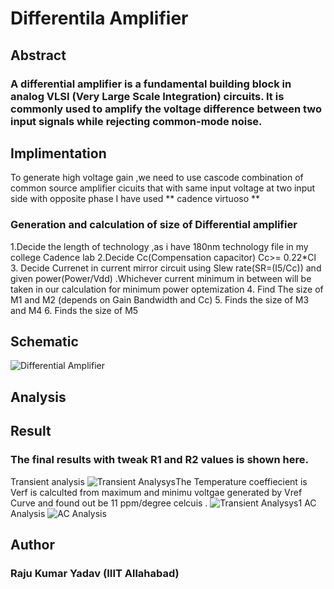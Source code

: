 # Differentila Amplifier
## Abstract 
### A differential amplifier is a fundamental building block in analog VLSI (Very Large Scale Integration) circuits. It is commonly used to amplify the voltage difference between two input signals while rejecting common-mode noise.
## Implimentation 
 To  generate high voltage gain ,we need to use cascode combination of common source amplifier cicuits that with same input voltage at two input side with opposite phase 
 I have used ** cadence virtuoso ** 
 ### Generation and calculation of size of Differential amplifier
 1.Decide the length of technology ,as i have 180nm technology file in my college Cadence lab
 2.Decide Cc(Compensation capacitor) Cc>= 0.22*Cl
 3. Decide Currenet in current mirror circuit using Slew rate(SR=(I5/Cc)) and given power(Power/Vdd) .Whichever current minimum in between will be taken in our calculation for minimum power optemization
4. Find The size of M1 and M2 (depends on Gain Bandwidth and Cc)
5. Finds the size of M3 and M4 
6. Finds the size of M5
 ## Schematic
 ![Differential Amplifier](https://github.com/mec2021045/Two-Stage-Differential-Amplifier/assets/115482179/c3936a0e-6255-4a23-b402-067dccfa6081)

## Analysis

## Result

### The final results with tweak R1 and R2 values is shown here.
Transient analysis
![Transient Analysys](https://github.com/mec2021045/Two-Stage-Differential-Amplifier/assets/115482179/2912a48b-c5aa-4f7a-b3e1-d380f3b6eebe)The Temperature coeffiecient is Verf is calculted from maximum and minimu voltgae generated by Vref Curve and found out be 11 ppm/degree celcuis .
![Transient Analysys1](https://github.com/mec2021045/Two-Stage-Differential-Amplifier/assets/115482179/090539f7-1820-447b-b302-15eb33b10a32)
AC Analysis 
![AC Analysis](https://github.com/mec2021045/Two-Stage-Differential-Amplifier/assets/115482179/b9f9ae2c-9731-4105-bc82-bdefb45baa65)
## Author
### Raju Kumar Yadav (IIIT Allahabad)
